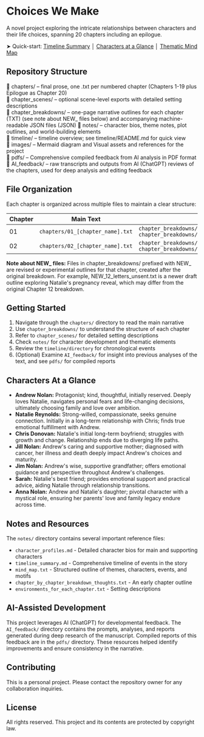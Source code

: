 # Choices We Make

A novel project exploring the intricate relationships between characters and their life choices, spanning 20 chapters including an epilogue.

➤ Quick-start: [Timeline Summary](notes/timeline_summary.md) │ [Characters at a Glance](notes/character_profiles.md) │ [Thematic Mind Map](notes/mind_map.txt)

## Repository Structure

📂 chapters/ – final prose, one .txt per numbered chapter (Chapters 1-19 plus Epilogue as Chapter 20)  
📂 chapter_scenes/ – optional scene-level exports with detailed setting descriptions  
📂 chapter_breakdowns/ – one-page narrative outlines for each chapter (TXT) (see note about NEW_ files below) and accompanying machine-readable JSON files (JSON)
📂 notes/ – character bios, theme notes, plot outlines, and world-building elements  
📂 timeline/ – timeline overview; see timeline/README.md for quick view  
📂 images/ – Mermaid diagram and Visual assets and references for the project  
📂 pdfs/ – Comprehensive compiled feedback from AI analysis in PDF format  
📂 AI_feedback/ – raw transcripts and outputs from AI (ChatGPT) reviews of the chapters, used for deep analysis and editing feedback

## File Organization

Each chapter is organized across multiple files to maintain a clear structure:

| Chapter | Main Text | Breakdown | Scene |
|---------|-----------|-----------|-------|
| 01 | `chapters/01_[chapter_name].txt` | `chapter_breakdowns/01_[chapter_name]_breakdown.txt`  `chapter_breakdowns/01_[chapter_name]_breakdown.json`| `chapter_scenes/01_[chapter_name]_scene.txt` |
| 02 | `chapters/02_[chapter_name].txt` | `chapter_breakdowns/02_[chapter_name]_breakdown.txt`  `chapter_breakdowns/02_[chapter_name]_breakdown.json`| `chapter_scenes/02_[chapter_name]_scene.txt` |

**Note about NEW_ files:** Files in chapter_breakdowns/ prefixed with NEW_ are revised or experimental outlines for that chapter, created after the original breakdown. For example, NEW_12_letters_unsent.txt is a newer draft outline exploring Natalie's pregnancy reveal, which may differ from the original Chapter 12 breakdown.

## Getting Started

1. Navigate through the `chapters/` directory to read the main narrative
2. Use `chapter_breakdowns/` to understand the structure of each chapter
3. Refer to `chapter_scenes/` for detailed setting descriptions
4. Check `notes/` for character development and thematic elements
5. Review the `timeline/directory` for chronological events
6. (Optional) Examine `AI_feedback/` for insight into previous analyses of the text, and see `pdfs/` for compiled reports

## Characters At a Glance

* **Andrew Nolan:** Protagonist; kind, thoughtful, initially reserved. Deeply loves Natalie, navigates personal fears and life-changing decisions, ultimately choosing family and love over ambition.
* **Natalie Reynolds:** Strong-willed, compassionate, seeks genuine connection. Initially in a long-term relationship with Chris; finds true emotional fulfillment with Andrew.
* **Chris Donovan:** Natalie's initial long-term boyfriend; struggles with growth and change. Relationship ends due to diverging life paths.
* **Jill Nolan:** Andrew's caring and supportive mother; diagnosed with cancer, her illness and death deeply impact Andrew's choices and maturity.
* **Jim Nolan:** Andrew's wise, supportive grandfather; offers emotional guidance and perspective throughout Andrew's challenges.
* **Sarah:** Natalie's best friend; provides emotional support and practical advice, aiding Natalie through relationship transitions.
* **Anna Nolan:** Andrew and Natalie's daughter; pivotal character with a mystical role, ensuring her parents' love and family legacy endure across time.

## Notes and Resources

The `notes/` directory contains several important reference files:
* `character_profiles.md` - Detailed character bios for main and supporting characters
* `timeline_summary.md` - Comprehensive timeline of events in the story
* `mind_map.txt` - Structured outline of themes, characters, events, and motifs
* `chapter_by_chapter_breakdown_thoughts.txt` - An early chapter outline
* `environments_for_each_chapter.txt` - Setting descriptions

## AI-Assisted Development

This project leverages AI (ChatGPT) for developmental feedback. The `AI_feedback/` directory contains the prompts, analyses, and reports generated during deep research of the manuscript. Compiled reports of this feedback are in the `pdfs/` directory. These resources helped identify improvements and ensure consistency in the narrative.

## Contributing

This is a personal project. Please contact the repository owner for any collaboration inquiries.

## License

All rights reserved. This project and its contents are protected by copyright law.
